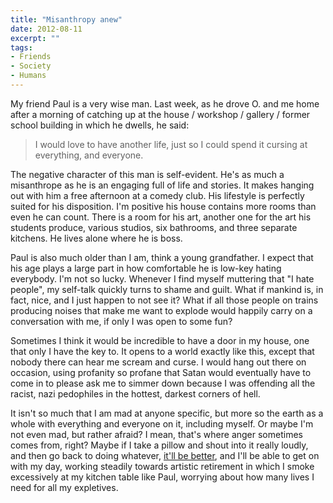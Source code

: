 ```yaml
---
title: "Misanthropy anew"
date: 2012-08-11
excerpt: ""
tags:
- Friends
- Society
- Humans
---
```

My friend Paul is a very wise man. Last week, as he drove O. and me home after a morning of catching up at the house / workshop / gallery / former school building in which he dwells, he said:

> I would love to have another life, 
> just so I could spend it cursing
> at everything, and everyone.

The negative character of this man is self-evident. He's as much a misanthrope as he is an engaging full of life and stories. It makes hanging out with him a free afternoon at a comedy club. His lifestyle is perfectly suited for his disposition. I'm positive his house contains more rooms than even he can count. There is a room for his art, another one for the art his students produce, various studios, six bathrooms, and three separate kitchens. He lives alone where he is boss.

Paul is also much older than I am, think a young grandfather. I expect that his age plays a large part in how comfortable he is low-key hating everybody. I'm not so lucky. Whenever I find myself muttering that "I hate people", my self-talk quickly turns to shame and guilt. What if mankind is, in fact, nice, and I just happen to not see it? What if all those people on trains producing noises that make me want to explode would happily carry on a conversation with me, if only I was open to some fun?

Sometimes I think it would be incredible to have a door in my house, one that only I have the key to. It opens to a world exactly like this, except that nobody there can hear me scream and curse. I would hang out there on occasion, using profanity so profane that Satan would eventually have to come in to please ask me to simmer down because I was offending all the racist, nazi pedophiles in the hottest, darkest corners of hell.

It isn't so much that I am mad at anyone specific, but more so the earth as a whole with everything and everyone on it, including myself. Or maybe I'm not even mad, but rather afraid? I mean, that's where anger sometimes comes from, right? Maybe if I take a pillow and shout into it really loudly, and then go back to doing whatever, [it'll be better](http://web.archive.org/web/20120114230620/http://itllbebetter.com/), and I'll be able to get on with my day, working steadily towards artistic retirement in which I smoke excessively at my kitchen table like Paul, worrying about how many lives I need for all my expletives. 